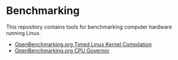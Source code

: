 # Benchmarking

This repository contains tools for benchmarking computer hardware running Linux.

- [OpenBenchmarking.org Timed Linux Kernel Compilation](https://openbenchmarking.org/test/pts/build-linux-kernel)
- [OpenBenchmarking.org CPU Governor](https://openbenchmarking.org/result/1706268-TR-CPUGOVERN32)
